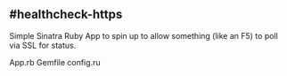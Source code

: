#healthcheck-https
---------------

Simple Sinatra Ruby App to spin up to allow something (like an F5) to poll via SSL for status.

App.rb
Gemfile
config.ru
